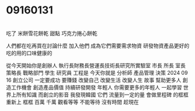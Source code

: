 # 09160131
\
吃了 米餅雪花餅乾 甜點
巧克力捲心餅乾

人們都在吃再買在討論什麼 加入他們
成為它們需要需求物資
研發物資產品更好的吃的用的口味健康的

從今天開始你是創辦人
執行長財務長營運長技術長研究所實驗室 市長 所長 室長策略長 戰略部門
學生 研究員 工程是 今天你就是 分析師 產品管理
決策 
2024 09 16 創立公司
一定要成功 要賺錢 改變自己 改變生活 改變人生 故事 幫助更多人 創造工作機會 創造產品價值 持續研發開發 年輕人 你需要更多的年輕人
一起學習 世界上所有知識 而創立的影音
我發現韓國 它們 流量到一定的量 會做里程碑  的框框 重新上 框框 
百萬 千萬 觀看等等
不能等待 沒有時間 趁現在

